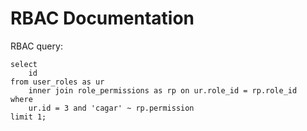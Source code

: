# RBAC Documentation

RBAC query:

```
select
	id
from user_roles as ur
	inner join role_permissions as rp on ur.role_id = rp.role_id
where
	ur.id = 3 and 'cagar' ~ rp.permission
limit 1;
```